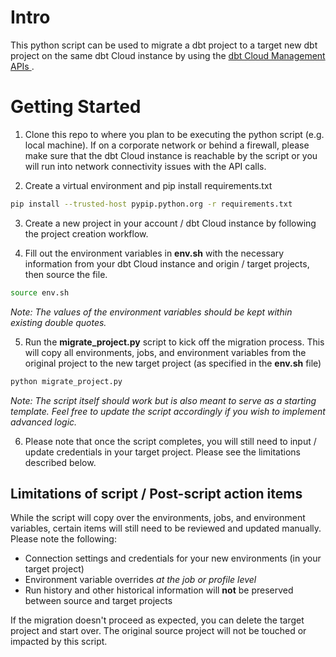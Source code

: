 # Intro

This python script can be used to migrate a dbt project to a target new dbt project on the same dbt Cloud instance by using the [dbt Cloud Management APIs ](https://documenter.getpostman.com/view/14183654/UyxohieD#intro). 

# Getting Started

1. Clone this repo to where you plan to be executing the python script (e.g. local machine). If on a corporate network or behind a firewall, please make sure that the dbt Cloud instance is reachable by the script or you will run into network connectivity issues with the API calls.

2. Create a virtual environment and pip install requirements.txt

```sh
pip install --trusted-host pypip.python.org -r requirements.txt
```

3. Create a new project in your account / dbt Cloud instance by following the project creation workflow.

4. Fill out the environment variables in **env.sh** with the necessary information from your dbt Cloud instance and origin / target projects, then source the file. 

```sh
source env.sh
```

*Note: The values of the environment variables should be kept within existing double quotes.* 

5. Run the **migrate_project.py** script to kick off the migration process. This will copy all environments, jobs, and environment variables from the original project to the new target project (as specified in the **env.sh** file)

```sh
python migrate_project.py
```

*Note: The script itself should work but is also meant to serve as a starting template. Feel free to update the script accordingly if you wish to implement advanced logic.*

6. Please note that once the script completes, you will still need to input / update credentials in your target project. Please see the limitations described below. 

## Limitations of script / Post-script action items

While the script will copy over the environments, jobs, and environment variables, certain items will still need to be reviewed and updated manually. Please note the following:
- Connection settings and credentials for your new environments (in your target project)
- Environment variable overrides *at the job or profile level*
- Run history and other historical information will **not** be preserved between source and target projects

If the migration doesn't proceed as expected, you can delete the target project and start over. The original source project will not be touched or impacted by this script.

